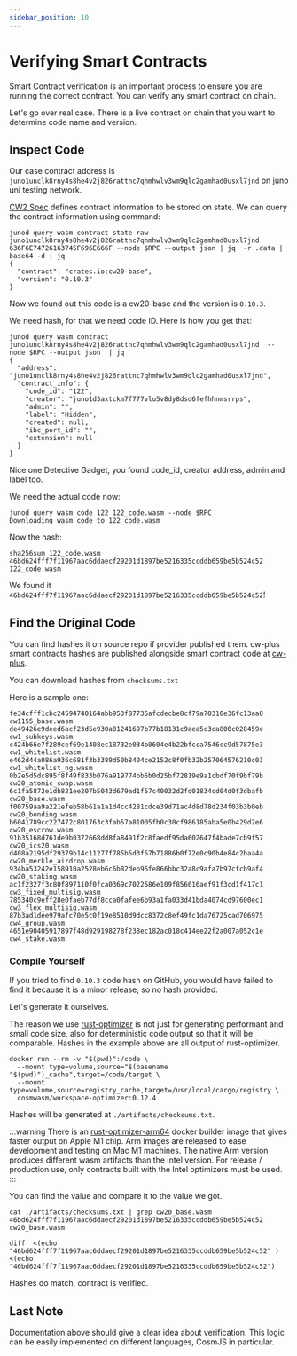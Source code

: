 ```yaml
---
sidebar_position: 10
---
```


# Verifying Smart Contracts

Smart Contract verification is an important process to ensure you are running the correct contract.
You can verify any smart contract on chain.

Let's go over real case. There is a live contract on chain that you want to determine code name and version.

## Inspect Code

Our case contract address is `juno1unclk8rny4s8he4v2j826rattnc7qhmhwlv3wm9qlc2gamhad0usxl7jnd` on juno uni
testing network.

[CW2 Spec](cw-plus/cw2/spec) defines contract information to be stored on state. We can query the
contract information using command:

```shell
junod query wasm contract-state raw juno1unclk8rny4s8he4v2j826rattnc7qhmhwlv3wm9qlc2gamhad0usxl7jnd 636F6E74726163745F696E666F --node $RPC --output json | jq  -r .data | base64 -d | jq
{
  "contract": "crates.io:cw20-base",
  "version": "0.10.3"
}
```

Now we found out this code is a cw20-base and the version is `0.10.3`.

We need hash, for that we need code ID. Here is how you get that:

```shell
junod query wasm contract juno1unclk8rny4s8he4v2j826rattnc7qhmhwlv3wm9qlc2gamhad0usxl7jnd  --node $RPC --output json  | jq
{
  "address": "juno1unclk8rny4s8he4v2j826rattnc7qhmhwlv3wm9qlc2gamhad0usxl7jnd",
  "contract_info": {
    "code_id": "122",
    "creator": "juno1d3axtckm7f777vlu5v8dy8dsd6fefhhnmsrrps",
    "admin": "",
    "label": "Hidden",
    "created": null,
    "ibc_port_id": "",
    "extension": null
  }
}
```

Nice one Detective Gadget, you found code_id, creator address, admin and label too.

We need the actual code now:

```shell
junod query wasm code 122 122_code.wasm --node $RPC
Downloading wasm code to 122_code.wasm
```

Now the hash:

```shell
sha256sum 122_code.wasm
46bd624fff7f11967aac6ddaecf29201d1897be5216335ccddb659be5b524c52  122_code.wasm
```

We found it `46bd624fff7f11967aac6ddaecf29201d1897be5216335ccddb659be5b524c52`!

## Find the Original Code

You can find hashes it on source repo if provider published them. cw-plus smart contracts hashes are published
alongside smart contract code at [cw-plus](https://github.com/CosmWasm/cw-plus/releases).

You can download hashes from `checksums.txt`

Here is a sample one:

```
fe34cfff1cbc24594740164abb953f87735afcdecbe8cf79a70310e36fc13aa0  cw1155_base.wasm
de49426e9deed6acf23d5e930a81241697b77b18131c9aea5c3ca800c028459e  cw1_subkeys.wasm
c424b66e7f289cef69e1408ec18732e034b0604e4b22bfcca7546cc9d57875e3  cw1_whitelist.wasm
e462d44a086a936c681f3b3389d50b8404ce2152c8f0fb32b257064576210c03  cw1_whitelist_ng.wasm
0b2e5d5dc895f8f49f833b076a919774bb5b0d25bf72819e9a1cbdf70f9bf79b  cw20_atomic_swap.wasm
6c1fa5872e1db821ee207b5043d679ad1f57c40032d2fd01834cd04d0f3dbafb  cw20_base.wasm
f00759aa9a221efeb58b61a1a1d4cc4281cdce39d71ac4d8d78d234f03b3b0eb  cw20_bonding.wasm
b6041789cc227472c801763c3fab57a81005fb0c30cf986185aba5e0b429d2e6  cw20_escrow.wasm
91b35168d761de9b0372668dd8fa8491f2c8faedf95da602647f4bade7cb9f57  cw20_ics20.wasm
d408a2195df29379b14c11277f785b5d3f57b71886b0f72e0c90b4e84c2baa4a  cw20_merkle_airdrop.wasm
934ba53242e158910a2528eb6c6b82deb95fe866bbc32a8c9afa7b97cfcb9af4  cw20_staking.wasm
ac1f2327f3c80f897110f0fca0369c7022586e109f856016aef91f3cd1f417c1  cw3_fixed_multisig.wasm
785340c9eff28e0faeb77df8cca0fafee6b93a1fa033d41bda4074cd97600ec1  cw3_flex_multisig.wasm
87b3ad1dee979afc70e5c0f19e8510d9dcc8372c8ef49fc1da76725cad706975  cw4_group.wasm
4651e90405917897f48d929198278f238ec182ac018c414ee22f2a007a052c1e  cw4_stake.wasm
```

### Compile Yourself

If you tried to find `0.10.3` code hash on GitHub, you would have failed to find it because it is a minor release,
so no hash provided.

Let's generate it ourselves.

The reason we use [rust-optimizer](https://github.com/CosmWasm/rust-optimizer) is not just for generating performant and
small code size, also for deterministic code output so that it will be comparable. Hashes in the example above are
all output of rust-optimizer.

```shell
docker run --rm -v "$(pwd)":/code \
  --mount type=volume,source="$(basename "$(pwd)")_cache",target=/code/target \
  --mount type=volume,source=registry_cache,target=/usr/local/cargo/registry \
  cosmwasm/workspace-optimizer:0.12.4
```

Hashes will be generated at `./artifacts/checksums.txt`.

:::warning
There is an [rust-optimizer-arm64](https://hub.docker.com/r/cosmwasm/rust-optimizer-arm64) docker builder image that
gives faster output on Apple M1 chip.
Arm images are released to ease development and testing on Mac M1 machines.
The native Arm version produces different wasm artifacts than the Intel version.
For release / production use, only contracts built with the Intel optimizers must be used.
:::

You can find the value and compare it to the value we got.

```shell
cat ./artifacts/checksums.txt | grep cw20_base.wasm
46bd624fff7f11967aac6ddaecf29201d1897be5216335ccddb659be5b524c52  cw20_base.wasm
```

```shell
diff  <(echo "46bd624fff7f11967aac6ddaecf29201d1897be5216335ccddb659be5b524c52" ) <(echo "46bd624fff7f11967aac6ddaecf29201d1897be5216335ccddb659be5b524c52")
```

Hashes do match, contract is verified.

## Last Note

Documentation above should give a clear idea about verification. This logic can be easily implemented on different
languages, CosmJS in particular.
